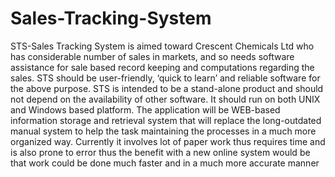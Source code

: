 # Sales-Tracking-System
STS-Sales Tracking System is aimed toward Crescent Chemicals Ltd who has considerable number of sales in
markets, and so needs software assistance for sale based record keeping and computations regarding the sales.
STS should be user-friendly, ‘quick to learn’ and reliable software for the above purpose. STS is intended to be a
stand-alone product and should not depend on the availability of other software. It should run on both UNIX and
Windows based platform.
The application will be WEB-based information storage and retrieval system that will replace the long-outdated
manual system to help the task maintaining the processes in a much more organized way. Currently it involves lot
of paper work thus requires time and is also prone to error thus the benefit with a new online system would be that
work could be done much faster and in a much more accurate manner

